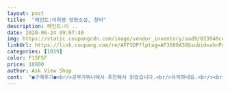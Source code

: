 ```yaml
---
layout: post 
title:  "페인트:이희영 장편소설, 창비" 
description: 페인트:이 ..
date: 2020-06-24 09:07:40 
img: https://static.coupangcdn.com/image/vendor_inventory/aad9/823940ce5a786c2f515e0f184f4a69b729a93419f2973bc58e9f3f11be59.jpg 
linkUrl: https://link.coupang.com/re/AFFSDP?lptag=AF3600438&subid=ahnPublicAsk&pageKey=211134454&itemId=631914966&vendorItemId=4668144685&traceid=V0-113-aa00aa635200b786 
categories: [1019] 
color: F15F5F 
price: 10800 
author: Ask View Shop 
cont:  "●구매후기●<br/>공부가뭐니에서 추천해서 읽었습니다.<br/>유익하네요.<br/><br/>근데 생각해보면 어쩌면 저렇게 되는 것도 나쁘지 않겠다는 생각이듬<br/>나중에 정말 이런 시스템이 도입이 된다면 어떨까 라는 생각을 하게되는 책임<br/>딸아이 학교 과제 때문에 갑자기 주문했는데 빨리왔어요.<br/><br/>마무리가 조금 아쉬웠으나 책을 읽는 사람이라면서 저런 정책도 나쁘지 않겠다 라는 생각을 하게 될 것 같음<br/>" 
---
```

